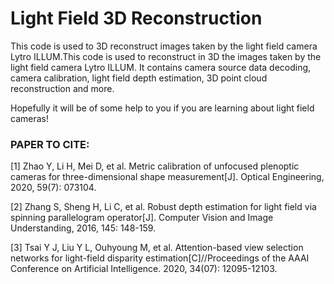 # Light Field 3D Reconstruction
This code is used to 3D reconstruct images taken by the light field camera Lytro ILLUM.This code is used to reconstruct in 3D the images taken by the light field camera Lytro ILLUM. It contains camera source data decoding, camera calibration, light field depth estimation, 3D point cloud reconstruction and more.

Hopefully it will be of some help to you if you are learning about light field cameras!

### PAPER TO CITE:
[1]	Zhao Y, Li H, Mei D, et al. Metric calibration of unfocused plenoptic cameras for three-dimensional shape measurement[J]. Optical Engineering, 2020, 59(7): 073104.

[2]	Zhang S, Sheng H, Li C, et al. Robust depth estimation for light field via spinning parallelogram operator[J]. Computer Vision and Image Understanding, 2016, 145: 148-159.

[3]	Tsai Y J, Liu Y L, Ouhyoung M, et al. Attention-based view selection networks for light-field disparity estimation[C]//Proceedings of the AAAI Conference on Artificial Intelligence. 2020, 34(07): 12095-12103.

